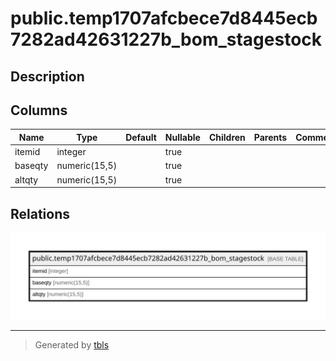 # public.temp1707afcbece7d8445ecb7282ad42631227b_bom_stagestock

## Description

## Columns

| Name | Type | Default | Nullable | Children | Parents | Comment |
| ---- | ---- | ------- | -------- | -------- | ------- | ------- |
| itemid | integer |  | true |  |  |  |
| baseqty | numeric(15,5) |  | true |  |  |  |
| altqty | numeric(15,5) |  | true |  |  |  |

## Relations

![er](public.temp1707afcbece7d8445ecb7282ad42631227b_bom_stagestock.svg)

---

> Generated by [tbls](https://github.com/k1LoW/tbls)
